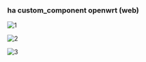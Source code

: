 ### ha custom_component openwrt (web)



![1](https://user-images.githubusercontent.com/16587914/202395177-f0adb147-ae95-4b8a-848e-bb344d66c465.jpg)

![2](https://user-images.githubusercontent.com/16587914/203683911-9654792b-f79d-4592-944d-2be3b31703ed.jpg)

![3](https://user-images.githubusercontent.com/16587914/203685228-c3f8f87c-280e-4451-b776-a2d247721420.jpg)
